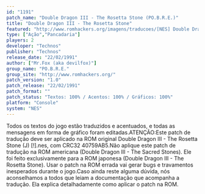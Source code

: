 ```yaml
---
id: "1191"
patch_name: "Double Dragon III - The Rosetta Stone (PO.B.R.E.)"
title: "Double Dragon III - The Rosetta Stone"
featured: "http://www.romhackers.org/imagens/traducoes/[NES] Double Dragon 3j - POBRE - 1.png"
type: ["Ação","Pancadaria"]
players: 2
developer: "Technos"
publisher: "Technos"
release_date: "22/02/1991"
author: ["Mr.Fox (aka devilfox)"]
group_name: "PO.B.R.E."
group_site: "http://www.romhackers.org/"
patch_version: "1.0"
patch_release: "22/02/1991"
patch_format: ""
patch_status: "Textos: 100% / Acentos: 100% / Gráficos: 100%"
platform: "Console"
system: "NES"
---
```


Todos os textos do jogo estão traduzidos e acentuados, e todas as mensagens em forma de gráfico foram editadas.ATENÇÃO:Este patch de tradução deve ser aplicado na ROM original Double Dragon III - The Rosetta Stone (J) [!].nes, com CRC32 40759AB5.Não aplique este patch de tradução na ROM americana (Double Dragon III - The Sacred Stones). Ele foi feito exclusivamente para a ROM japonesa (Double Dragon III - The Rosetta Stone). Usar o patch na ROM errada vai gerar bugs e travamentos inesperados durante o jogo.Caso ainda reste alguma dúvida, nós aconselhamos a todos que leiam a documentação que acompanha a tradução. Ela explica detalhadamente como aplicar o patch na ROM.